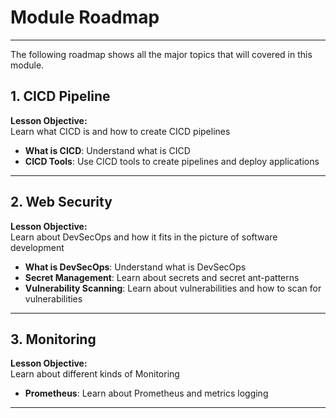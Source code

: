 # Module Roadmap

---

The following roadmap shows all the major topics that will covered in this module.

## **1. CICD Pipeline**
**Lesson Objective:**  
Learn what CICD is and how to create CICD pipelines

- **What is CICD**: Understand what is CICD
- **CICD Tools**: Use CICD tools to create pipelines and deploy applications

---

## **2. Web Security**
**Lesson Objective:**  
Learn about DevSecOps and how it fits in the picture of software development

- **What is DevSecOps**: Understand what is DevSecOps
- **Secret Management**: Learn about secrets and secret ant-patterns
- **Vulnerability Scanning**: Learn about vulnerabilities and how to scan for vulnerabilities

---

## **3. Monitoring**
**Lesson Objective:**  
Learn about different kinds of Monitoring

- **Prometheus**: Learn about Prometheus and metrics logging

---